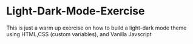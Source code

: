 # Light-Dark-Mode-Exercise
This is just a warm up exercise on how to build a light-dark mode theme using HTML,CSS (custom variables), and Vanilla Javscript
